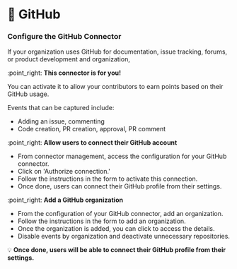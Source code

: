 # 🐙 GitHub

### **Configure the GitHub Connector**

If your organization uses GitHub for documentation, issue tracking, forums, or product development and organization,&#x20;

:point\_right: **This connector is for you!**

You can activate it to allow your contributors to earn points based on their GitHub usage.

Events that can be captured include:

* Adding an issue, commenting
* Code creation, PR creation, approval, PR comment

:point\_right: **Allow users to connect their GitHub account**

* From connector management, access the configuration for your GitHub connector.
* Click on 'Authorize connection.'
* Follow the instructions in the form to activate this connection.
* Once done, users can connect their GitHub profile from their settings.

:point\_right: **Add a GitHub organization**

* From the configuration of your GitHub connector, add an organization.
* Follow the instructions in the form to add an organization.
* Once the organization is added, you can click to access the details.
* Disable events by organization and deactivate unnecessary repositories.

:bulb: **Once done, users will be able to connect their GitHub profile from their settings.**
